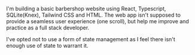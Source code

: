 I'm building a basic barbershop website using React, Typescript, SQLite(Knex), Tailwind CSS and HTML. 
The web app isn't supposed to provide a seamless user experience (one scroll), but help me improve and practice as a full stack developer.

I've opted not to use a form of state management as I feel there isn't enough use of state to warrant it.
